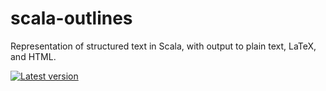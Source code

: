 # scala-outlines

Representation of structured text in Scala, with output to plain text,
LaTeX, and HTML.

[![Latest version](https://index.scala-lang.org/jphmrst/ScalaUtils/scala-outlines/latest.svg)](https://index.scala-lang.org/jphmrst/ScalaUtils/scala-outlines)
